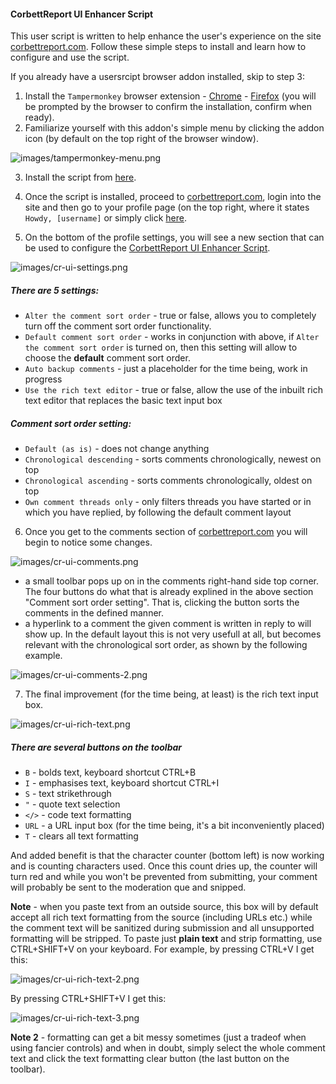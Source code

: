 #### CorbettReport UI Enhancer Script

This user script is written to help enhance the user's experience on the site [corbettreport.com](https://www.corbettreport.com/). Follow these simple steps to install and learn how to configure and use the script.

If you already have a usersrcipt browser addon installed, skip to step 3:

1. Install the `Tampermonkey` browser extension  - [Chrome](https://chrome.google.com/webstore/detail/tampermonkey/dhdgffkkebhmkfjojejmpbldmpobfkfo?hl=en) - [Firefox](https://addons.mozilla.org/en-US/firefox/addon/tampermonkey/) (you will be prompted by the browser to confirm the installation, confirm when ready).
2. Familiarize yourself with this addon's simple menu by clicking the addon icon (by default on the top right of the browser window).

![images/tampermonkey-menu.png](images/tampermonkey-menu.png)

3. Install the script from [here](https://gist.github.com/mkey/5a2872b0792e1e412540e9cdee2ed1bd/raw/a96893fbda73897246c6612014c503cc9bb60297/CR_UI_Enhancer.user.js).

4. Once the script is installed, proceed to [corbettreport.com](https://www.corbettreport.com/), login into the site and then go to your profile page (on the top right, where it states `Howdy, [username]` or simply click [here](https://www.corbettreport.com/wp-admin/profile.php).

5. On the bottom of the profile settings, you will see a new section that can be used to configure the [CorbettReport UI Enhancer Script]().

![images/cr-ui-settings.png](images/cr-ui-settings.png)

##### There are 5 settings:
- `Alter the comment sort order` - true or false, allows you to completely turn off the comment sort order functionality.
- `Default comment sort order` - works in conjunction with above, if `Alter the comment sort order` is turned on, then this setting will allow to choose the **default** comment sort order.
- `Auto backup comments` - just a placeholder for the time being, work in progress
- `Use the rich text editor` - true or false, allow the use of the inbuilt rich text editor that replaces the basic text input box

##### Comment sort order setting:
- `Default (as is)` - does not change anything
- `Chronological descending` - sorts comments chronologically, newest on top
- `Chronological ascending` - sorts comments chronologically, oldest on top
- `Own comment threads only` - only filters threads you have started or in which you have replied, by following the default comment layout

6. Once you get to the comments section of [corbettreport.com](https://www.corbettreport.com/) you will begin to notice some changes.

![images/cr-ui-comments.png](images/cr-ui-comments.png)

- a small toolbar pops up on in the comments right-hand side top corner. The four buttons do what that is already explined in the above section "Comment sort order setting". That is, clicking the button sorts the comments in the defined manner.
- a hyperlink to a comment the given comment is written in reply to will show up. In the default layout this is not very usefull at all, but becomes relevant with the chronological sort order, as shown by the following example.

![images/cr-ui-comments-2.png](images/cr-ui-comments-2.png)

7. The final improvement (for the time being, at least) is the rich text input box.

![images/cr-ui-rich-text.png](images/cr-ui-rich-text.png)

##### There are several buttons on the toolbar

- `B` - bolds text, keyboard shortcut CTRL+B
- `I` - emphasises text, keyboard shortcut CTRL+I
- `S` - text strikethrough
- `"` - quote text selection
- `</>` - code text formatting
- `URL` - a URL input box (for the time being, it's a bit inconveniently placed)
- `T` - clears all text formatting

And added benefit is that the character counter (bottom left) is now working and is counting characters used. Once this count dries up, the counter will turn red and while you won't be prevented from submitting, your comment will probably be sent to the moderation que and snipped.

**Note** - when you paste text from an outside source, this box will by default accept all rich text formatting from the source (including URLs etc.) while the comment text will be sanitized during submission and all unsupported formatting will be stripped. To paste just **plain text** and strip formatting, use CTRL+SHIFT+V on your keyboard. For example, by pressing CTRL+V I get this:

![images/cr-ui-rich-text-2.png](images/cr-ui-rich-text-2.png)

By pressing CTRL+SHIFT+V I get this:

![images/cr-ui-rich-text-3.png](images/cr-ui-rich-text-3.png)

**Note 2** - formatting can get a bit messy sometimes (just a tradeof when using fancier controls) and when in doubt, simply select the whole comment text and click the text formatting clear button (the last button on the toolbar).
